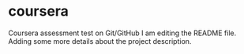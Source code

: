 # coursera
Coursera assessment test on Git/GitHub
I am editing the README file. Adding some more details about the project description.
